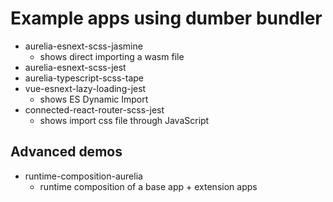 # Example apps using dumber bundler

* aurelia-esnext-scss-jasmine
  - shows direct importing a wasm file
* aurelia-esnext-scss-jest
* aurelia-typescript-scss-tape
* vue-esnext-lazy-loading-jest
  - shows ES Dynamic Import
* connected-react-router-scss-jest
  - shows import css file through JavaScript

## Advanced demos

* runtime-composition-aurelia
  - runtime composition of a base app + extension apps

